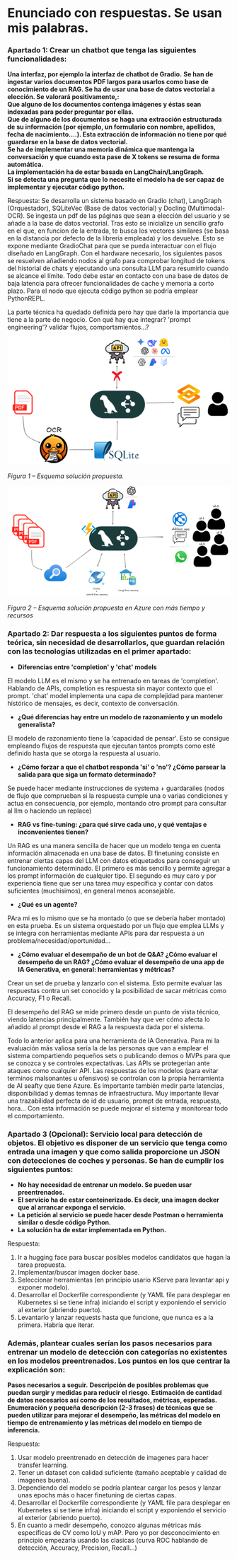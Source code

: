 # Enunciado con respuestas. Se usan mis palabras.

### Apartado 1: Crear un chatbot que tenga las siguientes funcionalidades:

**Una interfaz, por ejemplo la interfaz de chatbot de Gradio.**
**Se han de ingestar varios documentos PDF largos para usarlos como base de conocimiento de un RAG. Se ha de usar una base de datos vectorial a elección. Se valorará positivamente,:**  
**Que alguno de los documentos contenga imágenes y éstas sean indexadas para poder preguntar por ellas.**  
**Que de alguno de los documentos se haga una extracción estructurada de su información (por ejemplo, un formulario con nombre, apellidos, fecha de nacimiento....). Esta extracción de información no tiene por qué guardarse en la base de datos vectorial.**  
**Se ha de implementar una memoria dinámica que mantenga la conversación y que cuando esta pase de X tokens se resuma de forma automática.**  
**La implementación ha de estar basada en LangChain/LangGraph.**  
**Si se detecta una pregunta que lo necesite el modelo ha de ser capaz de implementar y ejecutar código python.** 


Respuesta:
Se desarrolla un sistema basado en Gradio (chat), LangGraph (Orquestador), SQLiteVec (Base de datos vectorial) y Docling (Multimodal-OCR). Se ingesta un pdf de las páginas que sean a elección del usuario y se añade a la base de datos vectorial. Tras esto se inicialize un sencillo grafo en el que, en funcion de la entrada, te busca los vectores similares (se basa en la distancia por defecto de la librería empleada) y los devuelve. Esto se expone mediante GradioChat para que se pueda interactuar con el flujo diseñado en LangGraph. 
Con el hardware necesario, los siguientes pasos se resuelven añadiendo nodos al grafo para comprobar longitud de tokens del historial de chats y ejecutando una consulta LLM para resumirlo cuando se alcance el límite. Todo debe estar en contacto con una base de datos de baja latencia para ofrecer funcionalidades de cache y memoria a corto plazo. Para el nodo que ejecuta código python se podría emplear PythonREPL. 

La parte técnica ha quedado definida pero hay que darle la importancia que tiene a la parte de negocio. Con qué hay que integrar? 'prompt engineering'? validar flujos, comportamientos...?

![Esquema solución propuesta](/images/schema.png)

*Figura 1 – Esquema solución propuesta.*


![Esquema solución propuesta en Azure con más tiempo y recursos](/images/schema-prod.png)

*Figura 2 – Esquema solución propuesta en Azure con más tiempo y recursos*


### Apartado 2: Dar respuesta a los siguientes puntos de forma teórica, sin necesidad de desarrollarlos, que guardan relación con las tecnologías utilizadas en el primer apartado:

- **Diferencias entre 'completion' y 'chat' models** 

El modelo LLM es el mismo y se ha entrenado en tareas de 'completion'. Hablando de APIs, completion es respuesta sin mayor contexto que el prompt. 'chat' model implementa una capa de complejidad para mantener histórico de mensajes, es decir, contexto de conversación.

- **¿Qué diferencias hay entre un modelo de razonamiento y un modelo generalista?**

El modelo de razonamiento tiene la 'capacidad de pensar'. Esto se consigue empleando flujos de respuesta que ejecutan tantos prompts como esté definido hasta que se otorga la respuesta al usuario. 

- **¿Cómo forzar a que el chatbot responda 'si' o 'no'? ¿Cómo parsear la salida para que siga un formato determinado?** 

Se puede hacer mediante instrucciones de systema + guardarailes (nodos de flujo que comprueban si la respuesta cumple una o varias condiciones y actua en consecuencia, por ejemplo, montando otro prompt para consultar al llm o haciendo un replace)

- **RAG vs fine-tuning: ¿para qué sirve cada uno, y qué ventajas e inconvenientes tienen?**

Un RAG es una manera sencilla de hacer que un modelo tenga en cuenta información almacenada en una base de datos. El finetuning consiste en entrenar ciertas capas del LLM con datos etiquetados para conseguir un funcionamiento determinado. El primero es más sencillo y permite agregar a los prompt información de cualquier tipo. El segundo es muy caro y por experiencia tiene que ser una tarea muy específica y contar con datos suficientes (muchisimos), en general menos aconsejable.

- **¿Qué es un agente?**

PAra mi es lo mismo que se ha montado (o que se debería haber montado) en esta prueba. Es un sistema orquestado por un flujo que emplea LLMs y se integra con herramientas mediante APIs para dar respuesta a un problema/necesidad/oportunidad... 

- **¿Cómo evaluar el desempaño de un bot de Q&A? ¿Cómo evaluar el desempeño de un RAG? ¿Cómo evaluar el desempeño de una app de IA Generativa, en general: herramientas y métricas?**

Crear un set de prueba y lanzarlo con el sistema. Esto permite evaluar las respuestas contra un set conocido y la posibilidad de sacar métricas como Accuracy, F1 o Recall. 

El desempeño del RAG se mide primero desde un punto de vista técnico, viendo latencias principalmente. También hay que ver cómo afecta lo añadido al prompt desde el RAG a la respuesta dada por el sistema. 

Todo lo anterior aplica para una herramienta de IA Generativa. Para mi la evaluación más valiosa sería la de las personas que van a emplear el sistema compartiendo pequeños sets o publicando demos o MVPs para que se conozca y se controles expectativas. 
Las APIs se protegerían ante ataques como cualquier API. Las respuestas de los modelos (para evitar terminos malsonantes u ofensivos) se controlan con la propia herramienta de AI seafty que tiene Azure. Es importante también medir parte latencias, disponibilidad y demas temnas de infraestructura. Muy importante llevar una trazabilidad perfecta de id de usuario, prompt de entrada, respuesta, hora... Con esta información se puede mejorar el sistema y monitorear todo el comportamiento.


### Apartado 3 (Opcional): Servicio local para detección de objetos. El objetivo es disponer de un servicio que tenga como entrada una imagen y que como salida proporcione un JSON con detecciones de coches y personas. Se han de cumplir los siguientes puntos:

- **No hay necesidad de entrenar un modelo. Se pueden usar preentrenados.**
- **El servicio ha de estar conteinerizado. Es decir, una imagen docker que al arrancar exponga el servicio.**
- **La petición al servicio se puede hacer desde Postman o herramienta similar o desde código Python.**
- **La solución ha de estar implementada en Python.**

Respuesta: 
1. Ir a hugging face para buscar posibles modelos candidatos que hagan la tarea propuesta.
2. Implementar/buscar imagen docker base.
3. Seleccionar herramientas (en principio usario KServe para levantar api y exponer modelo).
4. Desarrollar el Dockerfile correspondiente (y YAML file para desplegar en Kubernetes si se tiene infra) iniciando el script y  exponiendo el servicio al exterior (abriendo puerto).
5. Levantarlo y lanzar requests hasta que funcione, que nunca es a la primera. Habría que iterar.


### Además, plantear cuales serían los pasos necesarios para entrenar un modelo de detección con categorías no existentes en los modelos preentrenados. Los puntos en los que centrar la explicación son:

**Pasos necesarios a seguir.**
**Descripción de posibles problemas que puedan surgir y medidas para reducir el riesgo.**
**Estimación de cantidad de datos necesarios así como de los resultados, métricas, esperadas.**
**Enumeración y pequeña descripción (2-3 frases) de técnicas que se pueden utilizar para mejorar el desempeño, las métricas del modelo en tiempo de entrenamiento y las métricas del modelo en tiempo de inferencia.**

Respuesta: 
1. Usar modelo preentrenado en detección de imagenes para hacer transfer learning. 
2. Tener un dataset con calidad suficiente (tamaño aceptable y calidad de imagenes buena).
3. Dependiendo del modelo se podría plantear cargar los pesos y lanzar unas epochs más o hacer finetuning de ciertas capas.
4. Desarrollar el Dockerfile correspondiente (y YAML file para desplegar en Kubernetes si se tiene infra) iniciando el script y  exponiendo el servicio al exterior (abriendo puerto).
5. En cuanto a medir desempeño, conozco algunas métricas más específicas de CV como IoU y mAP. Pero yo por desconocimiento en principio empezaría usando las clasicas (curva ROC hablando de detección, Accuracy, Precision, Recall...)